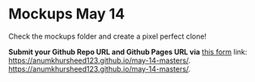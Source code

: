 # Mockups May 14

Check the mockups folder and create a pixel perfect clone! 

**Submit your Github Repo URL and Github Pages URL via**  [this form](https://forms.gle/bfZU2NkPr8H6vsy57)
 link: https://anumkhursheed123.github.io/may-14-masters/.
https://anumkhursheed123.github.io/may-14-masters/.
